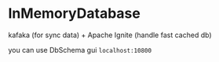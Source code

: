 # InMemoryDatabase
kafaka (for sync data) + Apache Ignite (handle fast cached db)

you can use DbSchema gui ```localhost:10800```
